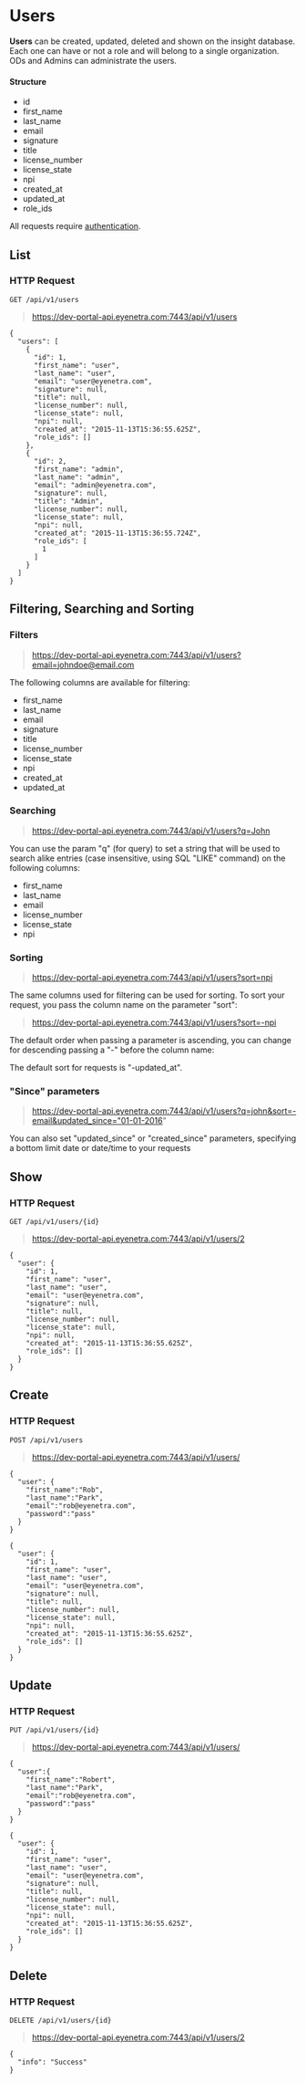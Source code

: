 # Users

**Users** can be created, updated, deleted and shown on the insight database. Each one can have or not a role and will belong to a single organization. ODs and Admins can administrate the users.

#### Structure
 * id
 * first_name
 * last_name
 * email
 * signature
 * title
 * license_number
 * license_state
 * npi
 * created_at
 * updated_at
 * role_ids

<aside class="warn">
All requests require <a href="#basic-authentication">authentication</a>.
</aside>

## List

### HTTP Request

`GET /api/v1/users`

> https://dev-portal-api.eyenetra.com:7443/api/v1/users

````
{
  "users": [
    {
      "id": 1,
      "first_name": "user",
      "last_name": "user",
      "email": "user@eyenetra.com",
      "signature": null,
      "title": null,
      "license_number": null,
      "license_state": null,
      "npi": null,
      "created_at": "2015-11-13T15:36:55.625Z",
      "role_ids": []
    },
    {
      "id": 2,
      "first_name": "admin",
      "last_name": "admin",
      "email": "admin@eyenetra.com",
      "signature": null,
      "title": "Admin",
      "license_number": null,
      "license_state": null,
      "npi": null,
      "created_at": "2015-11-13T15:36:55.724Z",
      "role_ids": [
        1
      ]
    }
  ]
}
````

## Filtering, Searching and Sorting

### Filters

> https://dev-portal-api.eyenetra.com:7443/api/v1/users?email=johndoe@email.com

The following columns are available for filtering: 
* first_name
* last_name
* email
* signature
* title
* license_number
* license_state
* npi
* created_at
* updated_at

### Searching

> https://dev-portal-api.eyenetra.com:7443/api/v1/users?q=John

You can use the param "q" (for query) to set a string that will be used to search alike entries (case insensitive, using SQL "LIKE" command) on the following columns:
* first_name
* last_name
* email
* license_number
* license_state
* npi

### Sorting

> https://dev-portal-api.eyenetra.com:7443/api/v1/users?sort=npi

The same columns used for filtering can be used for sorting. To sort your request, you pass the column name on the parameter "sort":

> https://dev-portal-api.eyenetra.com:7443/api/v1/users?sort=-npi

The default order when passing a parameter is ascending, you can change for descending passing a "-" before the column name:

The default sort for requests is "-updated_at".

### "Since" parameters

> https://dev-portal-api.eyenetra.com:7443/api/v1/users?q=john&sort=-email&updated_since="01-01-2016"

You can also set "updated_since" or "created_since" parameters, specifying a bottom limit date or date/time to your requests

## Show

### HTTP Request

`GET /api/v1/users/{id}`

> https://dev-portal-api.eyenetra.com:7443/api/v1/users/2

````
{
  "user": {
    "id": 1,
    "first_name": "user",
    "last_name": "user",
    "email": "user@eyenetra.com",
    "signature": null,
    "title": null,
    "license_number": null,
    "license_state": null,
    "npi": null,
    "created_at": "2015-11-13T15:36:55.625Z",
    "role_ids": []
  }
}
````

## Create

### HTTP Request

`POST /api/v1/users`

> https://dev-portal-api.eyenetra.com:7443/api/v1/users/

````
{
  "user": {
    "first_name":"Rob",
    "last_name":"Park",
    "email":"rob@eyenetra.com",
    "password":"pass"
  }
}
````

````
{
  "user": {
    "id": 1,
    "first_name": "user",
    "last_name": "user",
    "email": "user@eyenetra.com",
    "signature": null,
    "title": null,
    "license_number": null,
    "license_state": null,
    "npi": null,
    "created_at": "2015-11-13T15:36:55.625Z",
    "role_ids": []
  }
}
````

## Update

### HTTP Request

`PUT /api/v1/users/{id}`

> https://dev-portal-api.eyenetra.com:7443/api/v1/users/

````
{
  "user":{
    "first_name":"Robert",
    "last_name":"Park",
    "email":"rob@eyenetra.com",
    "password":"pass"
  }
}
````

````
{
  "user": {
    "id": 1,
    "first_name": "user",
    "last_name": "user",
    "email": "user@eyenetra.com",
    "signature": null,
    "title": null,
    "license_number": null,
    "license_state": null,
    "npi": null,
    "created_at": "2015-11-13T15:36:55.625Z",
    "role_ids": []
  }
}
````

## Delete

### HTTP Request

`DELETE /api/v1/users/{id}`

> https://dev-portal-api.eyenetra.com:7443/api/v1/users/2

````
{
  "info": "Success"
}
````

